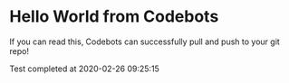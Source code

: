 # Hello World from Codebots

If you can read this, Codebots can successfully pull and push to your git repo!

Test completed at 2020-02-26 09:25:15